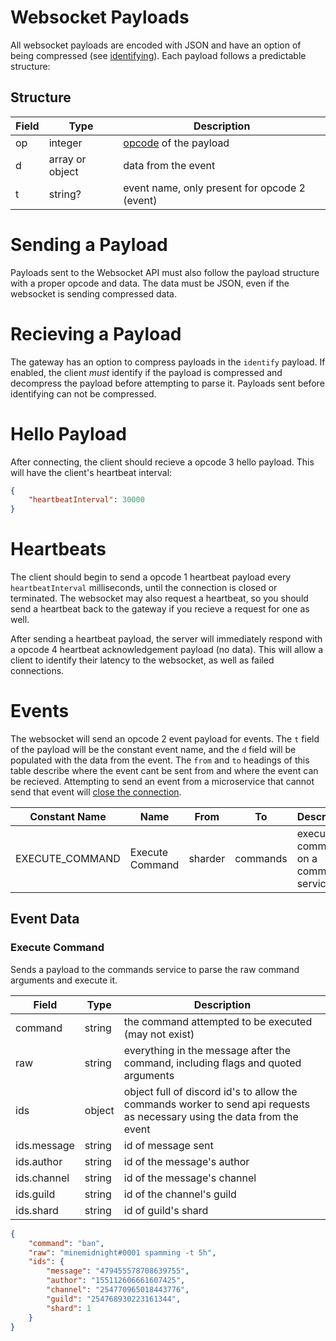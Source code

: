 # Websocket Payloads

All websocket payloads are encoded with JSON and have an option of being compressed (see [identifying](identify.md)). Each payload follows a predictable structure:

## Structure

| Field | Type | Description |
|---|---|---|
| op | integer | [opcode](opcodes.md) of the payload |
| d | array or object | data from the event |
| t | string? | event name, only present for opcode 2 (event) |

# Sending a Payload

Payloads sent to the Websocket API must also follow the payload structure with a proper opcode and data. The data must be JSON, even if the websocket is sending compressed data.

# Recieving a Payload

The gateway has an option to compress payloads in the `identify` payload. If enabled, the client _must_ identify if the payload is compressed and decompress the payload before attempting to parse it. Payloads sent before identifying can not be compressed.

# Hello Payload

After connecting, the client should recieve a opcode 3 hello payload. This will have the client's heartbeat interval:

```json
{
	"heartbeatInterval": 30000 
}
```

# Heartbeats

The client should begin to send a opcode 1 heartbeat payload every `heartbeatInterval` milliseconds, until the connection is closed or terminated. The websocket may also request a heartbeat, so you should send a heartbeat back to the gateway if you recieve a request for one as well.


After sending a heartbeat payload, the server will immediately respond with a opcode 4 heartbeat acknowledgement payload (no data). This will allow a client to identify their latency to the websocket, as well as failed connections.

# Events

The websocket will send an opcode 2 event payload for events. The `t` field of the payload will be the constant event name, and the `d` field will be populated with the data from the event. The `from` and `to` headings of this table describe where the event cant be sent from and where the event can be recieved. Attempting to send an event from a microservice that cannot send that event will [close the connection](closecodes.md).

| Constant Name | Name | From | To | Description |
|---|---|---|---|---|
| EXECUTE_COMMAND | Execute Command | sharder | commands | execute a command on a commands service |

## Event Data

### Execute Command

Sends a payload to the commands service to parse the raw command arguments and execute it.

| Field | Type | Description |
|---|---|---|
| command | string | the command attempted to be executed (may not exist) |
| raw | string | everything in the message after the command, including flags and quoted arguments |
| ids | object | object full of discord id's to allow the commands worker to send api requests as necessary using the data from the event |
| ids.message | string | id of message sent |
| ids.author | string | id of the message's author |
| ids.channel | string | id of the message's channel |
| ids.guild | string | id of the channel's guild |
| ids.shard | string | id of guild's shard |


```json
{
	"command": "ban",
	"raw": "minemidnight#0001 spamming -t 5h",
	"ids": {
		"message": "479455578708639755",
		"author": "155112606661607425",
		"channel": "254770965018443776",
		"guild": "254768930223161344",
		"shard": 1
	}
}
```